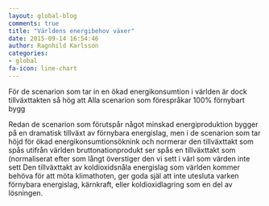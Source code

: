 ```yaml
---
layout: global-blog
comments: true
title: "Världens energibehov växer"
date: 2015-09-14 16:54:46
author: Ragnhild Karlsson
categories:
- global
fa-icon: line-chart
---
```


För de scenarion som tar in en ökad energikonsumtion i världen är dock tillväxttakten så hög att 
 Alla scenarion som förespråkar 100% förnybart bygg
<p>Redan de scenarion som förutspår något minskad energiproduktion bygger på en dramatisk tillväxt av förnybara energislag, men i de 
scenarion som tar höjd för ökad energikonsumtionsöknink och normerar den tillväxttakt som spås utifrån världen bruttonationprodukt ser  spås en tillväxttakt som 
(normaliserat efter som långt överstiger den vi sett i värl
som värden inte sett  
Den tillväxttakt av koldioxidsnåla energislag som världen kommer behöva för att möta klimathoten, ger goda själ att inte utesluta varken förnybara energislag, kärnkraft, eller koldioxidlagring som en del av lösningen.</p>
